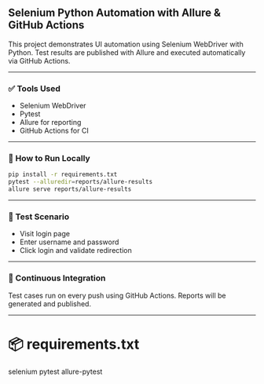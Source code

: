 ## Selenium Python Automation with Allure & GitHub Actions

This project demonstrates UI automation using Selenium WebDriver with Python. Test results are published with Allure and executed automatically via GitHub Actions.

---

### ✅ Tools Used
- Selenium WebDriver
- Pytest
- Allure for reporting
- GitHub Actions for CI

---

### 🚀 How to Run Locally

```bash
pip install -r requirements.txt
pytest --alluredir=reports/allure-results
allure serve reports/allure-results
```

---

### 🧪 Test Scenario
- Visit login page
- Enter username and password
- Click login and validate redirection

---

### 🔁 Continuous Integration
Test cases run on every push using GitHub Actions. Reports will be generated and published.

---

# 📦 requirements.txt
selenium
pytest
allure-pytest
